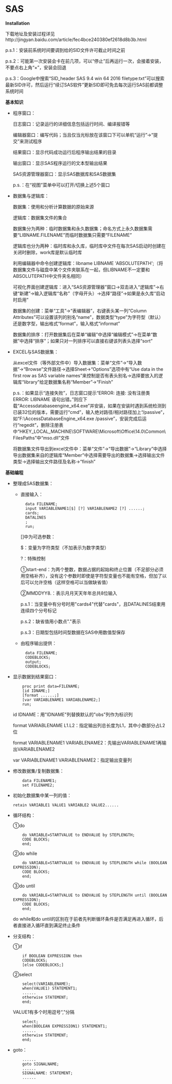 # SAS
**Installation**

  下载地址及安装过程详见http://jingyan.baidu.com/article/fec4bce240380ef2618d8b3b.html
  
  p.s.1：安装前系统时间要调到给的SID文件许可截止时间之前
  
  p.s.2：可能第一次安装会卡在前几项，可以“停止”后再运行一次，会接着安装，不要点右上角“×”，安装会回退
  
  p.s.3：Google中搜索“SID_header SAS 9.4 win 64 2016 filetype:txt”可以搜索最新SID许可，然后运行“续订SAS软件”更新SID即可免去每次运行SAS前都调整系统时间

**基本知识**

- 程序窗口：

  日志窗口：记录运行的详细信息包括运行时间、编译报错等

  编辑器窗口：编写代码；当且仅当光标放在该窗口下可以单机“运行”→“提交”来测试程序

  结果窗口：显示代码成功运行后程序输出结果的目录

  输出窗口：显示SAS程序运行的文本型输出结果

  SAS资源管理器窗口：显示SAS数据库和SAS数据集

  p.s.：在“视图”菜单中可以打开/切换上述5个窗口
  
- 数据集与逻辑库：

  数据集：使用和分析计算数据的原始来源
  
  逻辑库：数据集文件的集合
  
  数据集分为两种：临时数据集和永久数据集；命名方式上永久数据集需要“LIBNAME.FILENAME”而临时数据集只需要“FILENAME”
  
  逻辑库也分为两种：临时库和永久库，临时库中文件在每次SAS启动时创建在关闭时删除，work库是默认临时库
  
  利用编辑器中命令创建逻辑库：libname LIBNAME 'ABSOLUTEPATH';（将数据集文件与磁盘中某个文件夹联系在一起，但LIBNAME不一定要和ABSOLUTEPATH中文件夹名相同）
  
  可视化界面创建逻辑库：进入“SAS资源管理器”窗口→双击进入“逻辑库”→右键“新建”→输入逻辑库“名称”（字母开头）→选择“路径”→如果是永久库“启动时启用”

  数据集的创建：菜单“工具”→“表编辑器”，右键表头某一列“Column Attributes”可以设置该列的别名“name”，数据类型“type”为字符型（默认）还是数字型，输出格式“format”，输入格式“informat”
  
  数据集的排序：打开数据集后在菜单“编辑”中选择“编辑模式”→在菜单“数据”中选择“排序”；如果只对一列排序可以直接右键该列表头选择“sort”
  
- EXCEL与SAS数据集：

  从excel文件（等外部文件中）导入数据集：菜单“文件”→“导入数据”→“Browse”文件路径→选择Sheet→“Options”选项中有“Use data in the first row as SAS variable names”来控制是否有表头别名→选择要放入的逻辑库“library”给定数据集名称“Member”→“Finish”

  p.s.：如果显示“连接失败”，日志窗口提示“ERROR: 连接: 没有注册类  ERROR: LIBNAME 语句出错。”则应下载“Accessdatabaseengine_x64.exe”并安装，如果在安装时遇到系统检测到已装32位的版本，需要运行“cmd”，输入绝对路径/相对路径加上“/passive”，如“F:\AccessDatabaseEngine_x64.exe /passive”，安装完成后运行“regedit”，删除注册表中“HKEY_LOCAL_MACHINE\SOFTWARE\Microsoft\Office\14.0\Common\FilesPaths”中“mso.dll”文件
  
  将数据集文件导出到excel文件中：菜单“文件”→“导出数据”→“Library”中选择导出数据集来自的逻辑库“Member”中选择需要导出的数据集→选择输出文件类型→选择输出文件路径及名称→“finish”
  
**基础编程**

- 整理成SAS数据集：

  * 直接输入：


          data FILENAME;
          input VARIABLENAME1[$] [?] VARIABLENAME2 [?] ......;
          cards;
          DATALINES
          ;
          run;
  
    []中为可选参数：
  
    $：变量为字符类型（不加表示为数字类型）
  
    ?：特殊控制
  
    ①start-end：为两个整数，数据占据的起始和终止位置（不足部分必须用空格补齐），没有这个参数时即使是字符型变量也不能有空格，但加了以后可以允许空格（这样空格可以当做缺省值）
  
    ②MMDDYY8.：表示月月天天年年总共8位输入
  
    p.s.1：当变量中有分号时用"cards4"代替"cards"，且DATALINES结束用连续四个分号标记
  
    p.s.2：缺省值用小数点"."表示
  
    p.s.3：日期型包括时间型数据在SAS中用数值型保存
  
  * 由程序输出提供：
  
  
          data FILENAME;
          CODEBLOCKS;
          output;
          CODEBLOCKS;
  

- 显示数据到结果窗口：

  
          proc print data=FILENAME; 
          [id IDNAME;]
          [format ......;]
          [var VARIABLENAME1 VARIABLENAME2;]
          run;
  
  
  
  id IDNAME：用"IDNAME"列替换默认的"obs"列作为标识列
  
  format VARIABLENAME L1.L2：指定输出列总长度为L1，其中小数部分占L2位

  format VARIABLENAME1 VARIABLENAME2：先输出VARIABLENAME1再输出VARIABLENAME2

  var VARIABLENAME1 VARIABLENAME2：指定输出变量列
  
- 修改数据集/复制数据集：


          data FILENAME1;
          set FILENAME2;
  
  
- 初始化数据集中某一列的值：

  ```retain VARIABLE1 VALUE1 VARIABLE2 VALUE2......```  
    
- 循环结构：

  ①do

  
          do VARIABLE=STARTVALUE to ENDVALUE by STEPLENGTH;
          CODE BLOCKS;
          end;


  ②do while
  
  
          do VARIABLE=STARTVALUE to ENDVALUE by STEPLENGTH while (BOOLEAN EXPRESSION);
          CODE BLOCKS;
          end;


  ③do until
  
  
          do VARIABLE=STARTVALUE to ENDVALUE by STEPLENGTH until (BOOLEAN EXPRESSION);
          CODE BLOCKS;
          end;


  do while和do until的区别在于前者先判断循环条件是否满足再进入循环，后者直接进入循环直到满足终止条件

- 分支结构：

  ①if
  
  
          if BOOLEAN EXPRESSION then
          CODEBLOCKS;
          [else CODEBLOCKS;]


  ②select
  
  
          select(VARIABLENAME);
          when(VALUE1) STATEMENT1;
          ......
          otherwise STATEMENT;
          end;
  
  
  VALUE1有多个时用逗号“,”分隔
  

          select;
          when(BOOLEAN EXPRESSION1) STATEMENT1;
          ......
          otherwise STATEMENT;
          end;


- goto：
  

          ......
          goto SIGNALNAME;
          ......
          SIGNALNAME: STATEMENT;
          ......
